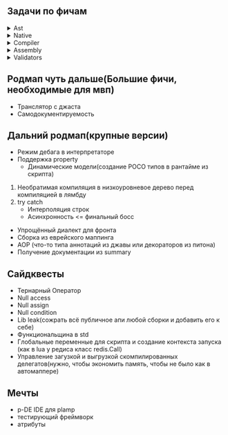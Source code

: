 ## Задачи по фичам
<details>
<summary>Ast</summary>
:hammer_and_wrench: Тесты<br>
</details>
<details>
<summary>Native</summary>
:heavy_check_mark: Добавить все операторы(modulo)<br>
:heavy_check_mark: . Должна стать бинарным оператором доступа<br>
:heavy_check_mark: new - Expression<br>
:heavy_check_mark: assignExpression<br>
:heavy_check_mark: Другой синтаксис дженериков<br>
:heavy_check_mark: Добавление индексаторов<br>
:heavy_check_mark: Оператор каста<br>
:heavy_check_mark: Изменение порядка вызова метода<br>
:heavy_check_mark: Method chaining<br>
:heavy_check_mark: Поддержка var<br>
:hammer_and_wrench: Тесты<br>
</details>
<details>
<summary>Compiler</summary>
:hammer_and_wrench: Вынос компиляции<br>
:hammer_and_wrench: Циклы for и while<br>
:hammer_and_wrench: Операторы контроля потока<br>
:hammer_and_wrench: Возможность вызова функций и рекурсии<br>
:hammer_and_wrench: Тесты<br>
</details>
<details>
<summary>Assembly</summary>
:hammer_and_wrench: Адекватная система сборок<br>
:hammer_and_wrench: Наполнение стандартной библиотеки<br>
:hammer_and_wrench: Тесты<br>
</details>
<details>
<summary>Validators</summary>
:hammer_and_wrench: Вынос валидации дерева<br>
:hammer_and_wrench: Циклы for и while<br>
:hammer_and_wrench: Операторы контроля потока<br>
:hammer_and_wrench: Возможность вызова функций и рекурсии<br>
:hammer_and_wrench: Тесты<br>
</details>

## Родмап чуть дальше(Большие фичи, необходимые для мвп)
- Транслятор с джаста
- Самодокументируемость
 
## Дальний родмап(крупные версии)
- Режим дебага в интерпретаторе
- Поддержка property
    - Динамические модели(создание POCO типов в рантайме из скрипта)
1. Необратимая компиляция в низкоуровневое дерево перед компиляцией в лямбду
2. try catch
    - Интерполяция строк
    - Асинхронность <= финальный босс
- Упрощённый диалект для фронта
- Сборка из еврейского маппинга
- AOP (что-то типа аннотаций из джавы или декораторов из питона)
- Получение документации из summary
 
## Сайдквесты
- Тернарный Оператор
- Null access
- Null assign
- Null condition
- Lib leak(сожрать всё публичное апи любой сборки и добавить его к себе)
- Функциональщина в std
- Глобальные переменные для скрипта и создание контекста запуска (как в lua у редиса класс redis.Call)
- Управление загузкой и выгрузкой скомпилированных делегатов(нужно, чтобы экономить память, чтобы не было как в автомаппере)
 
## Мечты
- p-DE IDE для plamp
- тестирующий фреймворк
- атрибуты